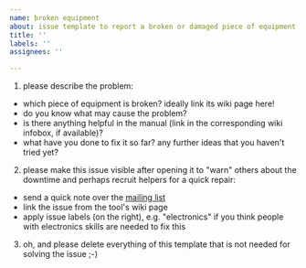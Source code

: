 ```yaml
---
name: broken equipment
about: issue template to report a broken or damaged piece of equipment
title: ''
labels: ''
assignees: ''

---
```


1) please describe the problem:
- which piece of equipment is broken? ideally link its wiki page here!
- do you know what may cause the problem?
- is there anything helpful in the manual (link in the corresponding wiki infobox, if available)?
- what have you done to fix it so far? any further ideas that you haven't tried yet?

2) please make this issue visible after opening it to "warn" others about the downtime and perhaps recruit helpers for a quick repair:
- send a quick note over the [mailing list](https://wiki.comakingspace.de/Mailing_List)
- link the issue from the tool's wiki page
- apply issue labels (on the right), e.g. "electronics" if you think people with electronics skills are needed to fix this

3) oh, and please delete everything of this template that is not needed for solving the issue ;-)
